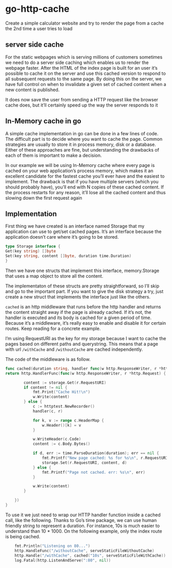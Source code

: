 # go-http-cache
Create a simple calculator website and try to render the page from a cache the 2nd time a user tries to load

## server side cache

For the static webpages which is serving millions of customers sometimes we need to do a server side caching which enables us to render the webpage faster.
After the HTML of the index page is built for an user it’s possible to cache it on the server and use this cached version to respond to all subsequent requests to the same page. By doing this on the server, we have full control on when to invalidate a given set of cached content when a new content is published.

It does now save the user from sending a HTTP request like the browser cache does, but it’ll certainly speed up the way the server responds to it

## In-Memory cache in go

A simple cache implementation in go can be done in a few lines of code. The difficult part is to decide where you want to cache the page. Common strategies are usually to store it in process memory, disk or a database. Either of these approaches are fine, but understanding the drawbacks of each of them is important to make a decision.

In our example we will be using In-Memory cache where every page is cached on your web application’s process memory, which makes it an excellent candidate for the fastest cache you’ll ever have and the easiest to implement. The drawback is that if you have multiple servers (which you should probably have), you’ll end with N copies of these cached content. If the process restarts for any reason, it’ll lose all the cached content and thus slowing down the first request again

## Implementation


First thing we have created is an interface named Storage that my application can use to get/set cached pages. It’s an interface because the application doesn’t care where it’s going to be stored.

```go
type Storage interface {
Get(key string) []byte
Set(key string, content []byte, duration time.Duration)
}
```

Then we have one structs that implement this interface, memory.Storage that uses a map object to store all the content.

The implementaton of these structs are pretty straightforward, so I’ll skip and go to the important part. If you want to give the disk strategy a try, just create a new struct that implements the interface just like the others.

`cached` is an http middleware that runs before the http handler and returns the content straight away if the page is already cached. If it’s not, the handler is executed and its body is cached for a given period of time. Because it’s a middleware, it’s really easy to enable and disable it for certain routes. Keep reading for a concrete example.

I’m using RequestURI as the key for my storage because I want to cache the pages based on different paths and querystring. This means that a page with url `/withCache` and `/withoutCache` are cached independently.

The code of the middleware is as follow.


```go
func cached(duration string, handler func(w http.ResponseWriter, r *http.Request)) http.Handler {
return http.HandlerFunc(func(w http.ResponseWriter, r *http.Request) {

		content := storage.Get(r.RequestURI)
		if content != nil {
			fmt.Print("Cache Hit!\n")
			w.Write(content)
		} else {
			c := httptest.NewRecorder()
			handler(c, r)

			for k, v := range c.HeaderMap {
				w.Header()[k] = v
			}

			w.WriteHeader(c.Code)
			content := c.Body.Bytes()

			if d, err := time.ParseDuration(duration); err == nil {
				fmt.Printf("New page cached: %s for %s\n", r.RequestURI, duration)
				storage.Set(r.RequestURI, content, d)
			} else {
				fmt.Printf("Page not cached. err: %s\n", err)
			}

			w.Write(content)
		}

	})
}
```

To use it we just need to wrap our HTTP handler function inside a cached call, like the following. Thanks to Go’s time package, we can use human friendly string to represent a duration. For instance, 10s is much easier to understand than 10 * 1000. On the following example, only the index route is being cached.

```go
    fmt.Println("Listening on 80...")
	http.HandleFunc("/withoutCache", serveStaticFileWithoutCache)
	http.Handle("/withCache", cached("10s", serveStaticFileWithCache))
	log.Fatal(http.ListenAndServe(":80", nil))
```